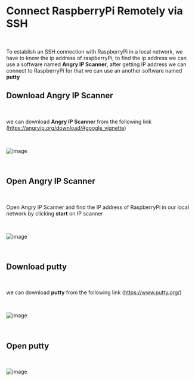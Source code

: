 # Connect RaspberryPi Remotely via SSH

<br>

To establish an SSH connection with RaspberryPi in a local network, we have to know the ip address of raspberryPi, to find the ip address we can use a software named **Angry IP Scanner**, after getting IP address we can connect to RaspberryPi for that we can use an another software named **putty**

## Download Angry IP Scanner

<br>

we can download **Angry IP Scanner** from the following link (https://angryip.org/download/#google_vignette)

<br>

![image](https://user-images.githubusercontent.com/109785046/188049732-99270696-8695-45cb-9334-22a613baecc0.png)

<br>

## Open Angry IP Scanner

<br>

Open Angry IP Scanner and find the IP address of RaspberryPi in our local network by clicking **start** on IP scanner

<br>

![image](https://user-images.githubusercontent.com/109785046/188049100-7e9a93c7-4f39-44d8-a9d9-afcb90217619.png)

<br>

## Download putty

<br>

we can download **putty** from the following link (https://www.putty.org/)

<br>

![image](https://user-images.githubusercontent.com/109785046/188053822-1404e4f9-8adb-4f12-a42f-6322566060ae.png)

<br>

## Open putty

<br>

![image](https://user-images.githubusercontent.com/109785046/188056709-18a51324-e63c-4703-aa89-45518dfb461b.png)






